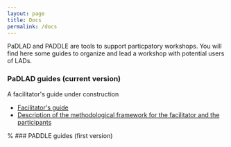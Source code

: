 ```yaml
---
layout: page
title: Docs
permalink: /docs
---
```


PaDLAD and PADDLE are tools to support particpatory workshops. You will find here some guides to organize and lead a workshop with potential users of LADs.

### PaDLAD guides (current version)
A facilitator's guide under construction
* [Facilitator's guide](_docs/facilatorsGuide)
* [Description of the methodological framework for the facilitator and the participants](_docs/methodologicalFramework)

% ### PADDLE guides (first version)

